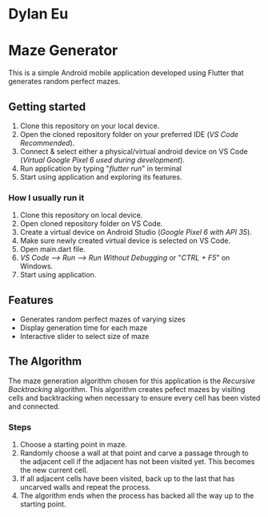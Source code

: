 # Dylan Eu

# Maze Generator

  This is a simple Android mobile application developed using Flutter that generates random perfect mazes.

## Getting started
1. Clone this repository on your local device.
2. Open the cloned repository folder on your preferred IDE (*VS Code Recommended*).
3.  Connect & select either a physical/virtual android device on VS Code (*Virtual Google Pixel 6 used during development*).
4. Run application by typing "*flutter run*" in terminal
5.  Start using application and exploring its features.
### How I usually run it
1. Clone this repository on local device.
2. Open cloned repository folder on VS Code.
3. Create a virtual device on Android Studio (*Google Pixel 6 with API 35*).
4. Make sure newly created virtual device is selected on VS Code.
5. Open main.dart file.
6. *VS Code --> Run --> Run Without Debugging* or "*CTRL + F5*" on Windows.
7. Start using application.
 
## Features
- Generates random perfect mazes of varying sizes
- Display generation time for each maze
- Interactive slider to select size of maze

## The Algorithm
The maze generation algorithm chosen for this application is the *Recursive Backtracking* algorithm. This algorithm creates pefect mazes by visiting cells and backtracking when necessary to ensure every cell has been visted and connected.

### Steps
1. Choose a starting point in maze.
2. Randomly choose a wall at that point and carve a passage through to the adjacent cell if the adjacent has not been visited yet. This becomes the new current cell.
3. If all adjacent cells have been visited, back up to the last that has uncarved walls and repeat the process.
4. The algorithm ends when the process has backed all the way up to the starting point.




